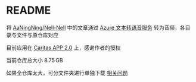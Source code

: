 # README

将 [AaNingNing/Nell-Nell](https://github.com/AaNingNing/Nell-Nell/) 中的文章通过 [Azure 文本转语音服务](https://azure.microsoft.com/zh-cn/services/cognitive-services/text-to-speech/#features) 转为音频，各目录与文件与原仓库对应

目前应用在 [Caritas APP 2.0](https://zhuanlan.zhihu.com/p/556201282) 上，感谢作者的授权

当前仓库总大小 8.75 GB

如果全仓库太大，可分文件夹进行单独下载 [相关问题](https://www.zhihu.com/question/25369412)
